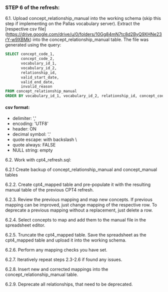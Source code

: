 ### STEP 6 of the refresh:

6.1. Upload concept_relationship_manual into the working schema (skip this step if implementing on the Pallas vocabulary server).
Extract the [respective csv file] (https://drive.google.com/drive/u/0/folders/10Gg84mN7tc8d2ByQ9XHNe23rY-w9XBMk) into the concept_relationship_manual table.
The file was generated using the query:
```sql
SELECT concept_code_1,
       concept_code_2,
       vocabulary_id_1,
       vocabulary_id_2,
       relationship_id,
       valid_start_date,
       valid_end_date,
       invalid_reason
FROM concept_relationship_manual
ORDER BY vocabulary_id_1, vocabulary_id_2, relationship_id, concept_code_1, concept_code_2, invalid_reason, valid_start_date, valid_end_date
```

#### csv format:
- delimiter: ','
- encoding: 'UTF8'
- header: ON
- decimal symbol: '.'
- quote escape: with backslash \
- quote always: FALSE
- NULL string: empty

6.2. Work with cpt4_refresh.sql:

6.2.1 Create backup of concept_relationship_manual and concept_manual tables

6.2.2. Create cpt4_mapped table and pre-populate it with the resulting manual table of the previous CPT4 refresh.

6.2.3. Review the previous mapping and map new concepts. If previous mapping can be improved, just change mapping of the respective row. To deprecate a previous mapping without a replacement, just delete a row.

6.2.4. Select concepts to map and add them to the manual file in the spreadsheet editor.

6.2.5. Truncate the cpt4_mapped table. Save the spreadsheet as the cpt4_mapped table and upload it into the working schema.

6.2.6. Perform any mapping checks you have set.

6.2.7. Iteratively repeat steps 2.3-2.6 if found any issues.

6.2.8. Insert new and corrected mappings into the concept_relationship_manual table.

6.2.9. Deprecate all relationships, that need to be deprecated.